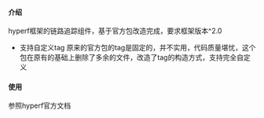 #### 介绍
hyperf框架的链路追踪组件，基于官方包改造完成，要求框架版本^2.0

- 支持自定义tag
原来的官方包的tag是固定的，并不实用，代码质量堪忧，这个包在原有的基础上删除了多余的文件，改造了tag的构造方式，支持完全自定义

#### 使用
参照hyperf官方文档

